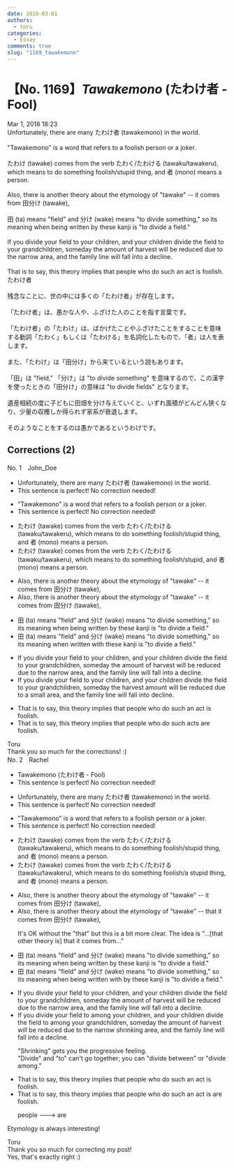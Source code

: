 ```yaml
---
date: 2018-03-01
authors:
  - toru
categories:
  - Essay
comments: true
slug: "1169_tawakemono"
---
```


# 【No. 1169】<strong><em>Tawakemono</strong></em> (たわけ者 - Fool)
<div class="date">Mar 1, 2018 18:23</div>
<div id="post"><div id="body_show_ori">
Unfortunately, there are many たわけ者 (tawakemono) in the world.<br/><br/>"Tawakemono" is a word that refers to a foolish person or a joker.<br/><br/>たわけ (tawake) comes from the verb たわく/たわける (tawaku/tawakeru), which means to do something foolish/stupid thing, and 者 (mono) means a person.<br/><br/>Also, there is another theory about the etymology of "tawake" -- it comes from 田分け (tawake),<br/><br/>田 (ta) means "field" and 分け (wake) means "to divide something," so its meaning when being written by these kanji is "to divide a field."<br/><br/>If you divide your field to your children, and your children divide the field to your grandchildren, someday the amount of harvest will be reduced due to the narrow area, and the family line will fall into a decline.<br/><br/>That is to say, this theory implies that people who do such an act is foolish.
</div></div>

<!-- more -->

<div id="post_ja"><div id="body_show_mo">
たわけ者<br/><br/>残念なことに、世の中には多くの「たわけ者」が存在します。<br/><br/>「たわけ者」は、愚かな人や、ふざけた人のことを指す言葉です。<br/><br/>「たわけ者」の「たわけ」は、ばかげたことやふざけたことをすることを意味する動詞「たわく」もしくは「たわける」を名詞化したもので、「者」は人を表します。<br/><br/>また、「たわけ」は「田分け」から来ているという説もあります。<br/><br/>「田」は "field," 「分け」は "to divide something" を意味するので、この漢字を使ったときの「田分け」の意味は "to divide fields" となります。<br/><br/>遺産相続の度に子どもに田畑を分け与えていくと、いずれ面積がどんどん狭くなり、少量の収穫しか得られず家系が衰退します。<br/><br/>そのようなことをするのは愚かであるというわけです。
</div></div>

## Corrections (2)
<div id="block"><div class="first_name"> No. 1　<span class="just_name">John_Doe</span></div><div id="block2">
<ul class="correction_field">
<li class="incorrect">Unfortunately, there are many たわけ者 (tawakemono) in the world.</li>
<li class="corrected perfect">This sentence is perfect! No correction needed!</li>
</ul>
<ul class="correction_field">
<li class="incorrect">"Tawakemono" is a word that refers to a foolish person or a joker.</li>
<li class="corrected perfect">This sentence is perfect! No correction needed!</li>
</ul>
<ul class="correction_field">
<li class="incorrect">たわけ (tawake) comes from the verb たわく/たわける (tawaku/tawakeru), which means to do something foolish/stupid thing, and 者 (mono) means a person.</li>
<li class="corrected correct">
たわけ (tawake) comes from the verb たわく/たわける (tawaku/tawakeru), which means to do something foolish/stupid, and 者 (mono) means a person.
</li>
</ul>
<ul class="correction_field">
<li class="incorrect">Also, there is another theory about the etymology of "tawake" -- it comes from 田分け (tawake),</li>
<li class="corrected correct">
Also, there is another theory about the etymology of "tawake" -- it comes from 田分け (tawake),
</li>
</ul>
<ul class="correction_field">
<li class="incorrect">田 (ta) means "field" and 分け (wake) means "to divide something," so its meaning when being written by these kanji is "to divide a field."</li>
<li class="corrected correct">
田 (ta) means "field" and 分け (wake) means "to divide something," so its meaning when written with these kanji is "to divide a field."
</li>
</ul>
<ul class="correction_field">
<li class="incorrect">If you divide your field to your children, and your children divide the field to your grandchildren, someday the amount of harvest will be reduced due to the narrow area, and the family line will fall into a decline.</li>
<li class="corrected correct">
If you divide your field to your children, and your children divide the field to your grandchildren, someday the harvest amount will be reduced due to a small area, and the family line will fall into decline.
</li>
</ul>
<ul class="correction_field">
<li class="incorrect">That is to say, this theory implies that people who do such an act is foolish.</li>
<li class="corrected correct">
That is to say, this theory implies that people who do such acts are foolish.
</li>
</ul>
</div><div class="name"><span class="just_name">Toru</span><br>
Thank you so much for the corrections! :)
</div>
</div>
<div id="block"><div class="first_name"> No. 2　<span class="just_name">Rachel</span></div><div id="block2">
<ul class="correction_field">
<li class="incorrect">Tawakemono (たわけ者 - Fool)</li>
<li class="corrected perfect">This sentence is perfect! No correction needed!</li>
</ul>
<ul class="correction_field">
<li class="incorrect">Unfortunately, there are many たわけ者 (tawakemono) in the world.</li>
<li class="corrected perfect">This sentence is perfect! No correction needed!</li>
</ul>
<ul class="correction_field">
<li class="incorrect">"Tawakemono" is a word that refers to a foolish person or a joker.</li>
<li class="corrected perfect">This sentence is perfect! No correction needed!</li>
</ul>
<ul class="correction_field">
<li class="incorrect">たわけ (tawake) comes from the verb たわく/たわける (tawaku/tawakeru), which means to do something foolish/stupid thing, and 者 (mono) means a person.</li>
<li class="corrected correct">
たわけ (tawake) comes from the verb たわく/たわける (tawaku/tawakeru), which means to do something foolish/<span class="f_red">a</span> stupid thing, and 者 (mono) means a person.
</li>
</ul>
<ul class="correction_field">
<li class="incorrect">Also, there is another theory about the etymology of "tawake" -- it comes from 田分け (tawake),</li>
<li class="corrected correct">
Also, there is another theory about the etymology of "tawake" -- <span class="f_blue">that </span>it comes from 田分け (tawake),
<p class="correction_comment">It's OK without the "that" but this is a bit more clear. The idea is "...[that other theory is] that it comes from..."</p>
</li>
</ul>
<ul class="correction_field">
<li class="incorrect">田 (ta) means "field" and 分け (wake) means "to divide something," so its meaning when being written by these kanji is "to divide a field."</li>
<li class="corrected correct">
田 (ta) means "field" and 分け (wake) means "to divide something," so its meaning when <span class="f_gray"><span class="sline">being</span></span> written <span class="f_red">with </span><span class="sline"><span class="f_gray">by</span></span> these kanji is "to divide a field."
</li>
</ul>
<ul class="correction_field">
<li class="incorrect">If you divide your field to your children, and your children divide the field to your grandchildren, someday the amount of harvest will be reduced due to the narrow area, and the family line will fall into a decline.</li>
<li class="corrected correct">
If you divide your field <span class="f_gray"><span class="sline">to</span></span> <span class="f_red">among </span>your children, and your children divide the field <span class="f_gray"><span class="sline">to</span></span> <span class="f_red">among </span>your grandchildren, someday the amount of harvest will be reduced due to the <span class="f_gray"><span class="sline">narrow</span></span> <span class="f_red">shrinking </span>area, and the family line will fall into <span class="f_gray"><span class="sline">a</span></span> decline.
<p class="correction_comment">"Shrinking" gets you the progressive feeling.<br/>"Divide" and "to" can't go together; you can "divide between" or "divide among."</p>
</li>
</ul>
<ul class="correction_field">
<li class="incorrect">That is to say, this theory implies that people who do such an act is foolish.</li>
<li class="corrected correct">
That is to say, this theory implies that people who do such an act <span class="f_gray"><span class="sline">is</span></span> <span class="f_red">are </span>foolish.
<p class="correction_comment">people ---&gt; are</p>
</li>
</ul>
<p class="comment_small">
 Etymology is always interesting!
</p>

</div><div class="name"><span class="just_name">Toru</span><br>
Thank you so much for correcting my post!<br/>Yes, that's exactly right :)
</div>
</div>
